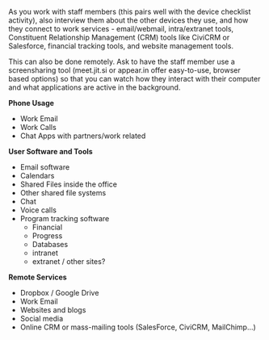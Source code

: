 
As you work with staff members (this pairs well with the device checklist activity), also interview them about the other devices they use, and how they connect to work services - email/webmail, intra/extranet tools, Constituent Relationship Management (CRM) tools like CiviCRM or Salesforce, financial tracking tools, and website management tools.

This can also be done remotely. Ask to have the staff member use a screensharing tool (meet.jit.si or appear.in offer easy-to-use, browser based options) so that you can watch how they interact with their computer and what applications are active in the background.

**Phone Usage**

 * Work Email
 * Work Calls
 * Chat Apps with partners/work related

**User Software and Tools**

 * Email software
 * Calendars
 * Shared Files inside the office
 * Other shared file systems
 * Chat
 * Voice calls
 * Program tracking software
   * Financial
   * Progress
   * Databases
   * intranet
   * extranet / other sites?

**Remote Services**

* Dropbox / Google Drive
* Work Email
* Websites and blogs
* Social media
* Online CRM or mass-mailing tools (SalesForce, CiviCRM, MailChimp...)
